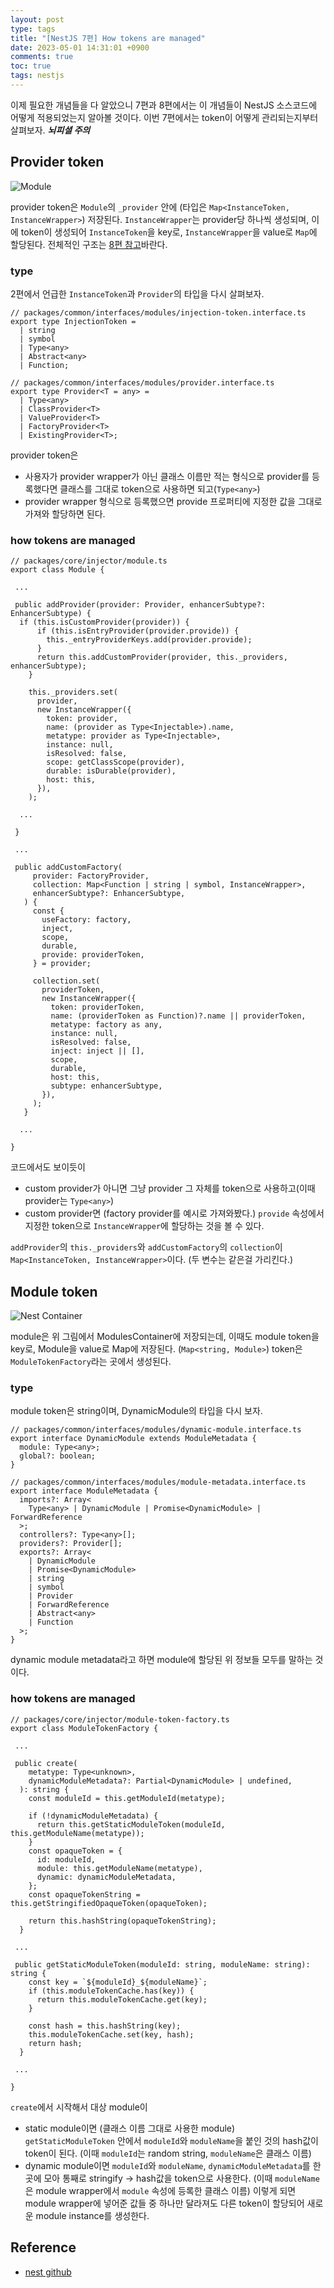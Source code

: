 ```yaml
---
layout: post
type: tags
title: "[NestJS 7편] How tokens are managed"
date: 2023-05-01 14:31:01 +0900
comments: true
toc: true
tags: nestjs
---
```



이제 필요한 개념들을 다 알았으니 7편과 8편에서는 이 개념들이 NestJS 소스코드에 어떻게 적용되었는지 알아볼 것이다. 이번 7편에서는 token이 어떻게 관리되는지부터 살펴보자. ***뇌피셜 주의***

## Provider token

![Module](/assets/images/post/2023-05-01-NestJS7-How-tokens-are-managed-20230501175646.png)

provider token은 `Module`의 `_provider` 안에 (타입은 `Map<InstanceToken, InstanceWrapper>`) 저장된다. `InstanceWrapper`는 provider당 하나씩 생성되며, 이에 token이 생성되어 `InstanceToken`을 key로, `InstanceWrapper`을 value로 `Map`에 할당된다. 전체적인 구조는 [8편 참고](/insight/2023/05/01/NestJS8-How-NestJS-works.html#nestjs-architecture)바란다.

### type

2편에서 언급한 `InstanceToken`과 `Provider`의 타입을 다시 살펴보자.

```tsx
// packages/common/interfaces/modules/injection-token.interface.ts
export type InjectionToken =
  | string
  | symbol
  | Type<any>
  | Abstract<any>
  | Function;

// packages/common/interfaces/modules/provider.interface.ts
export type Provider<T = any> =
  | Type<any>
  | ClassProvider<T>
  | ValueProvider<T>
  | FactoryProvider<T>
  | ExistingProvider<T>;
```

provider token은

- 사용자가 provider wrapper가 아닌 클래스 이름만 적는 형식으로 provider를 등록했다면 클래스를 그대로 token으로 사용하면 되고(`Type<any>`)
- provider wrapper 형식으로 등록했으면 provide 프로퍼티에 지정한 값을 그대로 가져와 할당하면 된다.

### how tokens are managed

```tsx
// packages/core/injector/module.ts
export class Module {

 ...

 public addProvider(provider: Provider, enhancerSubtype?: EnhancerSubtype) {
  if (this.isCustomProvider(provider)) {
      if (this.isEntryProvider(provider.provide)) {
        this._entryProviderKeys.add(provider.provide);
      }
      return this.addCustomProvider(provider, this._providers, enhancerSubtype);
    }
 
    this._providers.set(
      provider,
      new InstanceWrapper({
        token: provider,
        name: (provider as Type<Injectable>).name,
        metatype: provider as Type<Injectable>,
        instance: null,
        isResolved: false,
        scope: getClassScope(provider),
        durable: isDurable(provider),
        host: this,
      }),
    );

  ...

 }

 ...

 public addCustomFactory(
     provider: FactoryProvider,
     collection: Map<Function | string | symbol, InstanceWrapper>,
     enhancerSubtype?: EnhancerSubtype,
   ) {
     const {
       useFactory: factory,
       inject,
       scope,
       durable,
       provide: providerToken,
     } = provider;
 
     collection.set(
       providerToken,
       new InstanceWrapper({
         token: providerToken,
         name: (providerToken as Function)?.name || providerToken,
         metatype: factory as any,
         instance: null,
         isResolved: false,
         inject: inject || [],
         scope,
         durable,
         host: this,
         subtype: enhancerSubtype,
       }),
     );
   }

  ...

}
```

코드에서도 보이듯이

- custom provider가 아니면 그냥 provider 그 자체를 token으로 사용하고(이때 provider는 `Type<any>`)
- custom provider면 (factory provider를 예시로 가져와봤다.) `provide` 속성에서 지정한 token으로 `InstanceWrapper`에 할당하는 것을 볼 수 있다.

`addProvider`의 `this._providers`와 `addCustomFactory`의 `collection`이 `Map<InstanceToken, InstanceWrapper>`이다. (두 변수는 같은걸 가리킨다.)

## Module token

![Nest Container](/assets/images/post/2023-05-01-NestJS7-How-tokens-are-managed-20230501175720.png)

module은 위 그림에서 ModulesContainer에 저장되는데, 이때도 module token을 key로, Module을 value로 Map에 저장된다. (`Map<string, Module>`) token은 `ModuleTokenFactory`라는 곳에서 생성된다.

### type

module token은 string이며, DynamicModule의 타입을 다시 보자.

```tsx
// packages/common/interfaces/modules/dynamic-module.interface.ts
export interface DynamicModule extends ModuleMetadata {
  module: Type<any>;
  global?: boolean;
}

// packages/common/interfaces/modules/module-metadata.interface.ts
export interface ModuleMetadata {
  imports?: Array<
    Type<any> | DynamicModule | Promise<DynamicModule> | ForwardReference
  >;
  controllers?: Type<any>[];
  providers?: Provider[];
  exports?: Array<
    | DynamicModule
    | Promise<DynamicModule>
    | string
    | symbol
    | Provider
    | ForwardReference
    | Abstract<any>
    | Function
  >;
}
```

dynamic module metadata라고 하면 module에 할당된 위 정보들 모두를 말하는 것이다.

### how tokens are managed

```tsx
// packages/core/injector/module-token-factory.ts
export class ModuleTokenFactory {

 ...

 public create(
    metatype: Type<unknown>,
    dynamicModuleMetadata?: Partial<DynamicModule> | undefined,
  ): string {
    const moduleId = this.getModuleId(metatype);

    if (!dynamicModuleMetadata) {
      return this.getStaticModuleToken(moduleId, this.getModuleName(metatype));
    }
    const opaqueToken = {
      id: moduleId,
      module: this.getModuleName(metatype),
      dynamic: dynamicModuleMetadata,
    };
    const opaqueTokenString = this.getStringifiedOpaqueToken(opaqueToken);

    return this.hashString(opaqueTokenString);
  }

 ...

 public getStaticModuleToken(moduleId: string, moduleName: string): string {
    const key = `${moduleId}_${moduleName}`;
    if (this.moduleTokenCache.has(key)) {
      return this.moduleTokenCache.get(key);
    }

    const hash = this.hashString(key);
    this.moduleTokenCache.set(key, hash);
    return hash;
  }

 ...

}
```

`create`에서 시작해서 대상 module이

- static module이면 (클래스 이름 그대로 사용한 module) `getStaticModuleToken` 안에서 `moduleId`와 `moduleName`을 붙인 것의 hash값이 token이 된다. (이때 `moduleId`는 random string, `moduleName`은 클래스 이름)
- dynamic module이면 `moduleId`와 `moduleName`, `dynamicModuleMetadata`를 한 곳에 모아 통째로 stringify → hash값을 token으로 사용한다. (이때 `moduleName`은  module wrapper에서 `module` 속성에 등록한 클래스 이름) 이렇게 되면 module wrapper에 넣어준 값들 중 하나만 달라져도 다른 token이 할당되어 새로운 module instance를 생성한다.

## Reference

- [nest github](https://github.com/nestjs/nest)
